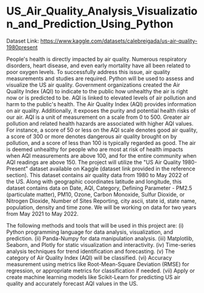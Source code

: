 # US_Air_Quality_Analysis_Visualization_and_Prediction_Using_Python

Dataset Link: https://www.kaggle.com/datasets/calebreigada/us-air-quality-1980present

People's health is directly impacted by air quality. Numerous respiratory disorders, heart disease, and even early mortality have all been related to poor oxygen levels. To successfully address this issue, air quality measurements and studies are required. Python will be used to assess and visualize the US air quality. Government organizations created the Air Quality Index (AQI) to indicate to the public how unhealthy the air is right now or is predicted to be. AQI is linked to elevated levels of air pollution and harm to the public's health. The Air Quality Index (AQI) provides information on air quality. Additionally, it exposes the purity and potential health risks of our air. AQI is a unit of measurement on a scale from 0 to 500. Greater air pollution and related health hazards are associated with higher AQI values. For instance, a score of 50 or less on the AQI scale denotes good air quality, a score of 300 or more denotes dangerous air quality brought on by pollution, and a score of less than 100 is typically regarded as good. The air is deemed unhealthy for people who are most at risk of health impacts when AQI measurements are above 100, and for the entire community when AQI readings are above 150. The project will utilize the "US Air Quality 1980-Present" dataset available on Kaggle (dataset link provided in the reference section). This dataset contains air quality data from 1980 to May 2022 of the US. Along with geographic coordinates latitude and longitude, this dataset contains data on Date, AQI, Category, Defining Parameter - PM2.5 (particulate matter), PM10, Ozone, Carbon Monoxide, Sulfur Dioxide, or Nitrogen Dioxide, Number of Sites Reporting, city ascii, state id, state name, population, density and time zone. We will be working on data for two years from May 2021 to May 2022.

The following methods and tools that will be used in this project are:
(i) Python programming language for data analysis, visualization, and prediction. (ii) Panda-Numpy for data manipulation analysis. (iii) Matplotlib, Seaborn, and Plotly for static visualization and interactivity.
(iv) Time-series analysis techniques for trend identification and forecasting.
(v) The category of Air Quality Index (AQI) will be classified.
(vi) Accuracy measurement using metrics like Root-Mean-Square Deviation (RMSE) for regression, or appropriate metrics for classification if needed.
(vii) Apply or create machine learning models like Scikit-Learn for predicting US air quality and accurately forecast AQI values in the US.
